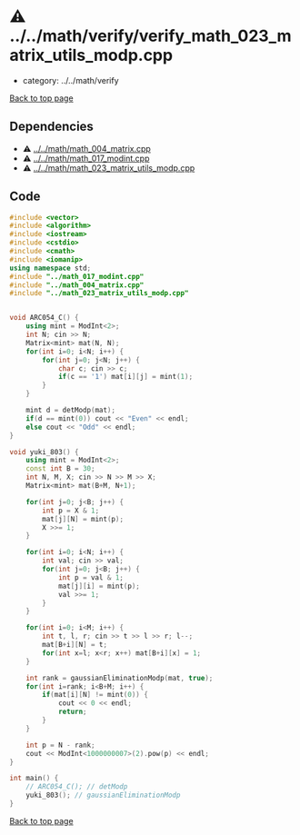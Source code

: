 <!-- mathjax config similar to math.stackexchange -->
<script type="text/javascript" async
  src="https://cdnjs.cloudflare.com/ajax/libs/mathjax/2.7.5/MathJax.js?config=TeX-MML-AM_CHTML">
</script>
<script type="text/x-mathjax-config">
  MathJax.Hub.Config({
    TeX: { equationNumbers: { autoNumber: "AMS" }},
    tex2jax: {
      inlineMath: [ ['$','$'] ],
      processEscapes: true
    },
    "HTML-CSS": { matchFontHeight: false },
    displayAlign: "left",
    displayIndent: "2em"
  });
</script>

<script type="text/javascript" src="https://cdnjs.cloudflare.com/ajax/libs/jquery/3.4.1/jquery.min.js"></script>
<script type="text/javascript" src="../../../assets/js/balloons.js"></script>
<script type="text/javascript" src="../../../assets/js/copy-button.js"></script>
<link rel="stylesheet" href="../../../assets/css/copy-button.css" />


# :warning: ../../math/verify/verify_math_023_matrix_utils_modp.cpp
* category: ../../math/verify


[Back to top page](../../../index.html)



## Dependencies
* :warning: [../../math/math_004_matrix.cpp](../math_004_matrix.cpp.html)
* :warning: [../../math/math_017_modint.cpp](../math_017_modint.cpp.html)
* :warning: [../../math/math_023_matrix_utils_modp.cpp](../math_023_matrix_utils_modp.cpp.html)


## Code
```cpp
#include <vector>
#include <algorithm>
#include <iostream>
#include <cstdio>
#include <cmath>
#include <iomanip>
using namespace std;
#include "../math_017_modint.cpp"
#include "../math_004_matrix.cpp"
#include "../math_023_matrix_utils_modp.cpp"


void ARC054_C() {
    using mint = ModInt<2>;
    int N; cin >> N;
    Matrix<mint> mat(N, N);
    for(int i=0; i<N; i++) {
        for(int j=0; j<N; j++) {
            char c; cin >> c;
            if(c == '1') mat[i][j] = mint(1);
        }
    }

    mint d = detModp(mat);
    if(d == mint(0)) cout << "Even" << endl;
    else cout << "Odd" << endl;
}

void yuki_803() {
    using mint = ModInt<2>;
    const int B = 30;
    int N, M, X; cin >> N >> M >> X;
    Matrix<mint> mat(B+M, N+1);

    for(int j=0; j<B; j++) {
        int p = X & 1;
        mat[j][N] = mint(p);
        X >>= 1;
    }

    for(int i=0; i<N; i++) {
        int val; cin >> val;
        for(int j=0; j<B; j++) {
            int p = val & 1;
            mat[j][i] = mint(p);
            val >>= 1;
        }
    }

    for(int i=0; i<M; i++) {
        int t, l, r; cin >> t >> l >> r; l--;
        mat[B+i][N] = t;
        for(int x=l; x<r; x++) mat[B+i][x] = 1;
    }

    int rank = gaussianEliminationModp(mat, true);
    for(int i=rank; i<B+M; i++) {
        if(mat[i][N] != mint(0)) {
            cout << 0 << endl;
            return;
        }
    }

    int p = N - rank;
    cout << ModInt<1000000007>(2).pow(p) << endl;
}

int main() {
    // ARC054_C(); // detModp
    yuki_803(); // gaussianEliminationModp
}

```

[Back to top page](../../../index.html)

